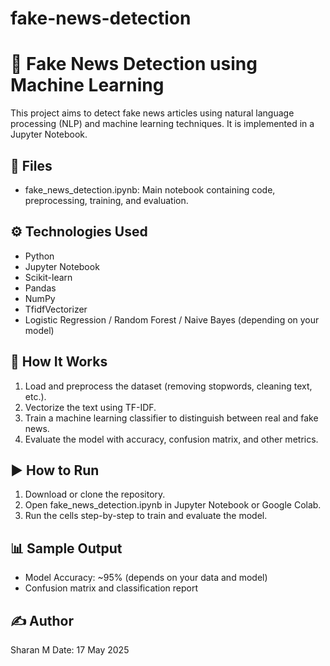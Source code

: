 # fake-news-detection

# 📰 Fake News Detection using Machine Learning

This project aims to detect fake news articles using natural language processing (NLP) and machine learning techniques. It is implemented in a Jupyter Notebook.

## 📁 Files

- fake_news_detection.ipynb: Main notebook containing code, preprocessing, training, and evaluation.

## ⚙ Technologies Used

- Python
- Jupyter Notebook
- Scikit-learn
- Pandas
- NumPy
- TfidfVectorizer
- Logistic Regression / Random Forest / Naive Bayes (depending on your model)

## 🧠 How It Works

1. Load and preprocess the dataset (removing stopwords, cleaning text, etc.).
2. Vectorize the text using TF-IDF.
3. Train a machine learning classifier to distinguish between real and fake news.
4. Evaluate the model with accuracy, confusion matrix, and other metrics.

## ▶ How to Run

1. Download or clone the repository.
2. Open fake_news_detection.ipynb in Jupyter Notebook or Google Colab.
3. Run the cells step-by-step to train and evaluate the model.

## 📊 Sample Output

- Model Accuracy: ~95% (depends on your data and model)
- Confusion matrix and classification report

## ✍ Author

Sharan M
Date: 17 May 2025
